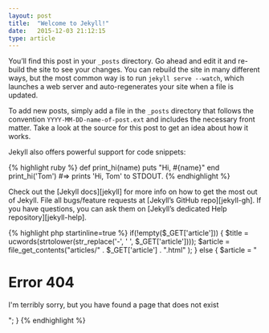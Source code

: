 ```yaml
---
layout: post
title:  "Welcome to Jekyll!"
date:   2015-12-03 21:12:15
type: article
---
```

You’ll find this post in your `_posts` directory. Go ahead and edit it and re-build the site to see your changes. You can rebuild the site in many different ways, but the most common way is to run `jekyll serve --watch`, which launches a web server and auto-regenerates your site when a file is updated.

To add new posts, simply add a file in the `_posts` directory that follows the convention `YYYY-MM-DD-name-of-post.ext` and includes the necessary front matter. Take a look at the source for this post to get an idea about how it works.

Jekyll also offers powerful support for code snippets:

{% highlight ruby %}
def print_hi(name)
  puts "Hi, #{name}"
end
print_hi('Tom')
#=> prints 'Hi, Tom' to STDOUT.
{% endhighlight %}

Check out the [Jekyll docs][jekyll] for more info on how to get the most out of Jekyll. File all bugs/feature requests at [Jekyll’s GitHub repo][jekyll-gh]. If you have questions, you can ask them on [Jekyll’s dedicated Help repository][jekyll-help].


{% highlight php startinline=true %}
if(!empty($_GET['article'])) {
    $title = ucwords(strtolower(str_replace('-', ' ', $_GET['article'])));
    $article = file_get_contents("articles/" . $_GET['article'] . ".html" );
} else {
    $article = "<h1>Error 404</h1><p>I'm terribly sorry, but you have found a page that does not exist</p>";
}
{% endhighlight %}
